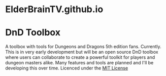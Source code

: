 # ElderBrainTV.github.io
# DnD Toolbox
A toolbox with tools for Dungeons and Dragons 5th edition fans. Currently.
This is in very early development but will be an open source DnD toolbox where users can collaborate to create a powerful toolkit for players and dungeon masters alike.
Many features and tools are planned and I'll be developing this over time.
Licenced under the [MIT License]('LICENSE')
